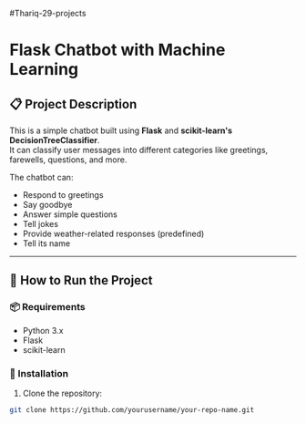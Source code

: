 #Thariq-29-projects
# Flask Chatbot with Machine Learning

## 📋 Project Description
This is a simple chatbot built using **Flask** and **scikit-learn's DecisionTreeClassifier**.  
It can classify user messages into different categories like greetings, farewells, questions, and more.

The chatbot can:
- Respond to greetings
- Say goodbye
- Answer simple questions
- Tell jokes
- Provide weather-related responses (predefined)
- Tell its name

---

## 🚀 How to Run the Project

### 📦 Requirements
- Python 3.x
- Flask
- scikit-learn

### 🔧 Installation
1. Clone the repository:
```bash
git clone https://github.com/yourusername/your-repo-name.git

